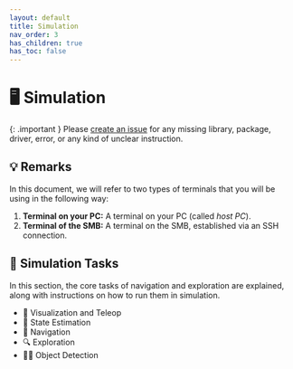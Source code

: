 ```yaml
---
layout: default
title: Simulation
nav_order: 3
has_children: true
has_toc: false
---
```


# 🖥️ Simulation

{: .important }
Please [create an issue](https://github.com/ETHZ-RobotX/RoboticsSummerSchool/issues/new) for any missing library, package, driver, error, or any kind of unclear instruction.

## 💡 Remarks

In this document, we will refer to two types of terminals that you will be using in the following way:

1. **Terminal on your PC:** A terminal on your PC (called _host PC_).
2. **Terminal of the SMB:** A terminal on the SMB, established via an SSH connection.

## 🧭 Simulation Tasks

In this section, the core tasks of navigation and exploration are explained, along with instructions on how to run them in simulation.

- 👀 Visualization and Teleop
- 📏 State Estimation
- 🧭 Navigation
- 🔍 Exploration
- 🕵️‍♂️ Object Detection